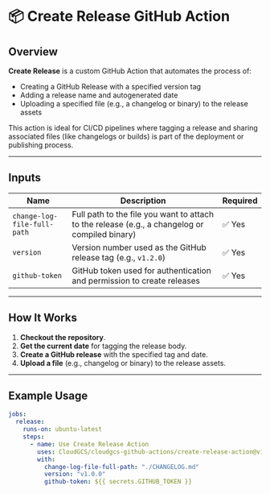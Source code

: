 # 📦 Create Release GitHub Action

## Overview

**Create Release** is a custom GitHub Action that automates the process of:

- Creating a GitHub Release with a specified version tag
- Adding a release name and autogenerated date
- Uploading a specified file (e.g., a changelog or binary) to the release assets

This action is ideal for CI/CD pipelines where tagging a release and sharing associated files (like changelogs or builds) is part of the deployment or publishing process.

---

## Inputs

| Name                        | Description                                                                                    | Required |
| --------------------------- | ---------------------------------------------------------------------------------------------- | -------- |
| `change-log-file-full-path` | Full path to the file you want to attach to the release (e.g., a changelog or compiled binary) | ✅ Yes   |
| `version`                   | Version number used as the GitHub release tag (e.g., `v1.2.0`)                                 | ✅ Yes   |
| `github-token`              | GitHub token used for authentication and permission to create releases                         | ✅ Yes   |

---

## How It Works

1. **Checkout the repository**.
2. **Get the current date** for tagging the release body.
3. **Create a GitHub release** with the specified tag and date.
4. **Upload a file** (e.g., changelog or binary) to the release assets.

---

## Example Usage

```yaml
jobs:
  release:
    runs-on: ubuntu-latest
    steps:
      - name: Use Create Release Action
        uses: CloudGCS/cloudgcs-github-actions/create-release-action@v1
        with:
          change-log-file-full-path: "./CHANGELOG.md"
          version: "v1.0.0"
          github-token: ${{ secrets.GITHUB_TOKEN }}
```
